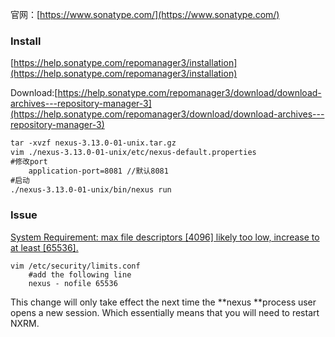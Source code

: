 官网：[https://www.sonatype.com/](https://www.sonatype.com/)

### Install

[https://help.sonatype.com/repomanager3/installation](https://help.sonatype.com/repomanager3/installation)

Download:[https://help.sonatype.com/repomanager3/download/download-archives---repository-manager-3](https://help.sonatype.com/repomanager3/download/download-archives---repository-manager-3)

```markdown
tar -xvzf nexus-3.13.0-01-unix.tar.gz
vim ./nexus-3.13.0-01-unix/etc/nexus-default.properties
#修改port
    application-port=8081 //默认8081
#启动
./nexus-3.13.0-01-unix/bin/nexus run
```

### Issue

[System Requirement: max file descriptors \[4096\] likely too low, increase to at least \[65536\].](https://help.sonatype.com/repomanager3/system-requirements#filehandles)

```
vim /etc/security/limits.conf
    #add the following line
    nexus - nofile 65536 
```

This change will only take effect the next time the **nexus **process user opens a new session. Which essentially means that you will need to restart NXRM.


